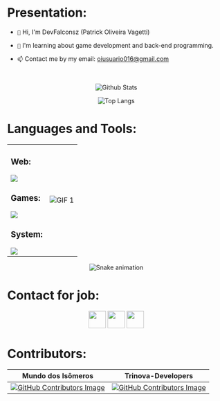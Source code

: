 <h1>Presentation:</h1>

- `👋` Hi, I'm DevFalconsz (Patrick Oliveira Vagetti)

- `👀` I'm learning about game development and back-end programming.

- `📫` Contact me by my email: oiusuario016@gmail.com

<br>

<div align="center">
  
  ![Github Stats](https://github-readme-stats.vercel.app/api?username=DevFalconsz&show_icons=true&theme=dark&hide=issues&hide_title=false&card_width=490)
</div>

<div align="center">
  
  ![Top Langs](https://github-readme-stats.vercel.app/api/top-langs/?username=DevFalconsz&theme=dark&layout=compact&card_width=490&&langs_count=10)
</div>
    
<p></p>
 
<h1>Languages and Tools:</h1>
<table>
  <tr>
    <td>
      <h3>Web:</h3>
      <img src="https://skillicons.dev/icons?i=vscode,html,css,js,vercel,github" />
      <h3>Games:</h3>
      <img src="https://skillicons.dev/icons?i=visualstudio,cs,cpp,unity,godot,blender,discord" />
      <h3>System:</h3>
      <img src="https://skillicons.dev/icons?i=visualstudio,windows,linux,powershell,bash,cpp,java,python" />
    </td>
    <td>
      <div>
        <img src="https://media3.giphy.com/media/v1.Y2lkPTc5MGI3NjExbmppc3Z6YjZlcmszdnhybzc2YTUyc29uN3VtMno5cjlqNmttcGhpayZlcD12MV9pbnRlcm5hbF9naWZfYnlfaWQmY3Q9Zw/qDQj6tO9V3Fas7fkkP/giphy.gif" alt="GIF 1" class="gif" />
      </div>
    </td>
  </tr>
</table>

<p align="center">
  <img src="https://github.com/Vagetti-dev/snake-animation/blob/main/Snake%20Animation.svg" alt="Snake animation">
</p>

<h1>Contact for job:</h1>
<div style="display: inline_block" align="center">
 <a href="https://www.linkedin.com/in/patrick-oliveira-vagetti-4743aa258/"><img src="https://cdn2.iconfinder.com/data/icons/social-media-2285/512/1_Linkedin_unofficial_colored_svg-128.png" width="40"></a>
  <a href="https://www.instagram.com/dpg.gameproduction/"><img src="https://skillicons.dev/icons?i=instagram" width="40"></a>
  <a href="https://www.workana.com/freelancer/c62791f3d300697d0836c99606917000"><img src="https://i.imgur.com/aAGY5OE.png" width="40"></a>
</div>

<h1>Contributors: </h1>

| Mundo dos Isômeros | Trinova-Developers |
| --- | --- |
| [![GitHub Contributors Image](https://contrib.rocks/image?repo=DevFalconsz/Mundo-dos-Isomeros)](https://github.com/DevFalconsz/Mundo-dos-Isomeros) | [![GitHub Contributors Image](https://contrib.rocks/image?repo=DevFalconsz/Trinova-Developers)](https://github.com/DevFalconsz/Trinova-Developers) |
